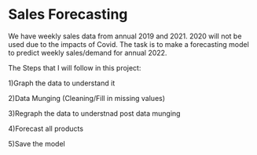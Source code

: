 # Sales Forecasting
We have weekly sales data from annual 2019 and 2021. 2020 will not be used due to the impacts of Covid. The task is to make a forecasting model to predict weekly sales/demand for annual 2022.

The Steps that I will follow in this project:

1)Graph the data to understand it

2)Data Munging (Cleaning/Fill in missing values)

3)Regraph the data to understnad post data munging

4)Forecast all products

5)Save the model


